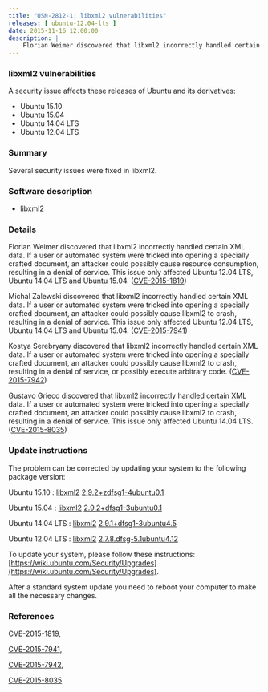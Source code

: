 ```yaml
---
title: "USN-2812-1: libxml2 vulnerabilities"
releases: [ ubuntu-12.04-lts ]
date: 2015-11-16 12:00:00
description: |
    Florian Weimer discovered that libxml2 incorrectly handled certain XML data. If a user or automated system were tricked into opening a specially crafted document, an attacker could possibly cause resource consumption, resulting in a denial of service. This issue only affected Ubuntu 12.04 LTS, Ubuntu 14.04 LTS and Ubuntu 15.04. ([CVE-2015-1819](http://people.ubuntu.com/~ubuntu-security/cve/CVE-2015-1819))
--- 
```

 
### libxml2 vulnerabilities

A security issue affects these releases of Ubuntu and its derivatives:

* Ubuntu 15.10
* Ubuntu 15.04
* Ubuntu 14.04 LTS
* Ubuntu 12.04 LTS

### Summary

Several security issues were fixed in libxml2. 

### Software description

* libxml2 

### Details

Florian Weimer discovered that libxml2 incorrectly handled certain XML data. If a user or automated system were tricked into opening a specially crafted document, an attacker could possibly cause resource consumption, resulting in a denial of service. This issue only affected Ubuntu 12.04 LTS, Ubuntu 14.04 LTS and Ubuntu 15.04. ([CVE-2015-1819](http://people.ubuntu.com/~ubuntu-security/cve/CVE-2015-1819))

Michal Zalewski discovered that libxml2 incorrectly handled certain XML data. If a user or automated system were tricked into opening a specially crafted document, an attacker could possibly cause libxml2 to crash, resulting in a denial of service. This issue only affected Ubuntu 12.04 LTS, Ubuntu 14.04 LTS and Ubuntu 15.04. ([CVE-2015-7941](http://people.ubuntu.com/~ubuntu-security/cve/CVE-2015-7941))

Kostya Serebryany discovered that libxml2 incorrectly handled certain XML data. If a user or automated system were tricked into opening a specially crafted document, an attacker could possibly cause libxml2 to crash, resulting in a denial of service, or possibly execute arbitrary code. ([CVE-2015-7942](http://people.ubuntu.com/~ubuntu-security/cve/CVE-2015-7942))

Gustavo Grieco discovered that libxml2 incorrectly handled certain XML data. If a user or automated system were tricked into opening a specially crafted document, an attacker could possibly cause libxml2 to crash, resulting in a denial of service. This issue only affected Ubuntu 14.04 LTS. ([CVE-2015-8035](http://people.ubuntu.com/~ubuntu-security/cve/CVE-2015-8035)) 

### Update instructions

The problem can be corrected by updating your system to the following package version:

Ubuntu 15.10
 : [libxml2](https://launchpad.net/ubuntu/+source/libxml2) <span> [2.9.2+zdfsg1-4ubuntu0.1](https://launchpad.net/ubuntu/+source/libxml2/2.9.2+zdfsg1-4ubuntu0.1) </span> 

Ubuntu 15.04
 : [libxml2](https://launchpad.net/ubuntu/+source/libxml2) <span> [2.9.2+dfsg1-3ubuntu0.1](https://launchpad.net/ubuntu/+source/libxml2/2.9.2+dfsg1-3ubuntu0.1) </span> 

Ubuntu 14.04 LTS
 : [libxml2](https://launchpad.net/ubuntu/+source/libxml2) <span> [2.9.1+dfsg1-3ubuntu4.5](https://launchpad.net/ubuntu/+source/libxml2/2.9.1+dfsg1-3ubuntu4.5) </span> 

Ubuntu 12.04 LTS
 : [libxml2](https://launchpad.net/ubuntu/+source/libxml2) <span> [2.7.8.dfsg-5.1ubuntu4.12](https://launchpad.net/ubuntu/+source/libxml2/2.7.8.dfsg-5.1ubuntu4.12) </span> 

To update your system, please follow these instructions: [https://wiki.ubuntu.com/Security/Upgrades](https://wiki.ubuntu.com/Security/Upgrades).

After a standard system update you need to reboot your computer to make all the necessary changes. 

### References

 [CVE-2015-1819](http://people.ubuntu.com/~ubuntu-security/cve/CVE-2015-1819), 

 [CVE-2015-7941](http://people.ubuntu.com/~ubuntu-security/cve/CVE-2015-7941), 

 [CVE-2015-7942](http://people.ubuntu.com/~ubuntu-security/cve/CVE-2015-7942), 

 [CVE-2015-8035](http://people.ubuntu.com/~ubuntu-security/cve/CVE-2015-8035)
 
